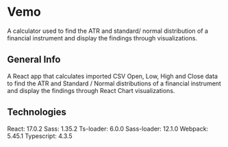 # Vemo
A calculator used to find the ATR and standard/ normal distribution of a financial instrument and display the findings through visualizations.

## General Info
A React app that calculates imported CSV Open, Low, High and Close data to find the ATR and Standard / Normal distributions of a financial instrument and display the findings through React Chart visualizations.


## Technologies
React: 17.0.2
Sass: 1.35.2
Ts-loader: 6.0.0
Sass-loader: 12.1.0
Webpack: 5.45.1
Typescript: 4.3.5
